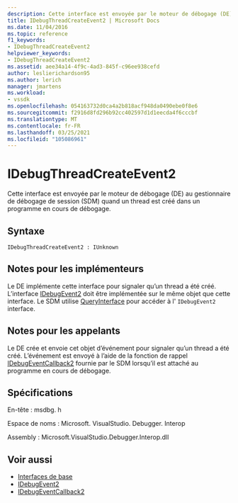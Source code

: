 ```yaml
---
description: Cette interface est envoyée par le moteur de débogage (DE) au gestionnaire de débogage de session (SDM) quand un thread est créé dans un programme en cours de débogage.
title: IDebugThreadCreateEvent2 | Microsoft Docs
ms.date: 11/04/2016
ms.topic: reference
f1_keywords:
- IDebugThreadCreateEvent2
helpviewer_keywords:
- IDebugThreadCreateEvent2
ms.assetid: aee34a14-4f9c-4ad3-845f-c96ee938cefd
author: leslierichardson95
ms.author: lerich
manager: jmartens
ms.workload:
- vssdk
ms.openlocfilehash: 054163732d0ca4a2b818acf948da0490ebe0f8e6
ms.sourcegitcommit: f2916d8fd296b92cc402597d1d1eecda4f6cccbf
ms.translationtype: MT
ms.contentlocale: fr-FR
ms.lasthandoff: 03/25/2021
ms.locfileid: "105086961"
---
```

# <a name="idebugthreadcreateevent2"></a>IDebugThreadCreateEvent2
Cette interface est envoyée par le moteur de débogage (DE) au gestionnaire de débogage de session (SDM) quand un thread est créé dans un programme en cours de débogage.

## <a name="syntax"></a>Syntaxe

```
IDebugThreadCreateEvent2 : IUnknown
```

## <a name="notes-for-implementers"></a>Notes pour les implémenteurs
 Le DE implémente cette interface pour signaler qu’un thread a été créé. L’interface [IDebugEvent2](../../../extensibility/debugger/reference/idebugevent2.md) doit être implémentée sur le même objet que cette interface. Le SDM utilise [QueryInterface](/cpp/atl/queryinterface) pour accéder à l' `IDebugEvent2` interface.

## <a name="notes-for-callers"></a>Notes pour les appelants
 Le DE crée et envoie cet objet d’événement pour signaler qu’un thread a été créé. L’événement est envoyé à l’aide de la fonction de rappel [IDebugEventCallback2](../../../extensibility/debugger/reference/idebugeventcallback2.md) fournie par le SDM lorsqu’il est attaché au programme en cours de débogage.

## <a name="requirements"></a>Spécifications
 En-tête : msdbg. h

 Espace de noms : Microsoft. VisualStudio. Debugger. Interop

 Assembly : Microsoft.VisualStudio.Debugger.Interop.dll

## <a name="see-also"></a>Voir aussi
- [Interfaces de base](../../../extensibility/debugger/reference/core-interfaces.md)
- [IDebugEvent2](../../../extensibility/debugger/reference/idebugevent2.md)
- [IDebugEventCallback2](../../../extensibility/debugger/reference/idebugeventcallback2.md)
